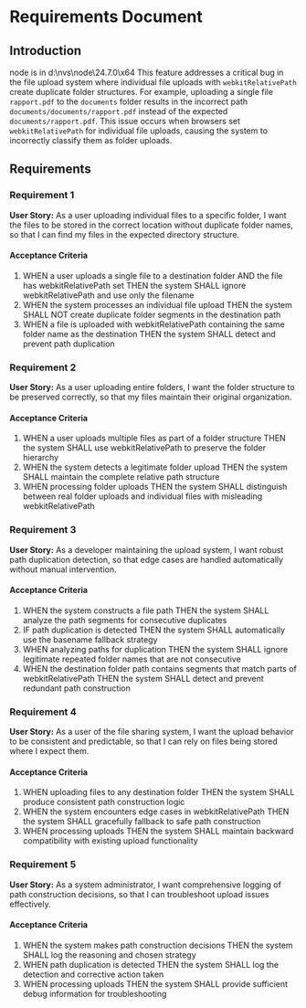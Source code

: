 # Requirements Document

## Introduction
node is in d:\nvs\node\24.7.0\x64
This feature addresses a critical bug in the file upload system where individual file uploads with `webkitRelativePath` create duplicate folder structures. For example, uploading a single file `rapport.pdf` to the `documents` folder results in the incorrect path `documents/documents/rapport.pdf` instead of the expected `documents/rapport.pdf`. This issue occurs when browsers set `webkitRelativePath` for individual file uploads, causing the system to incorrectly classify them as folder uploads.

## Requirements

### Requirement 1

**User Story:** As a user uploading individual files to a specific folder, I want the files to be stored in the correct location without duplicate folder names, so that I can find my files in the expected directory structure.

#### Acceptance Criteria

1. WHEN a user uploads a single file to a destination folder AND the file has webkitRelativePath set THEN the system SHALL ignore webkitRelativePath and use only the filename
2. WHEN the system processes an individual file upload THEN the system SHALL NOT create duplicate folder segments in the destination path
3. WHEN a file is uploaded with webkitRelativePath containing the same folder name as the destination THEN the system SHALL detect and prevent path duplication

### Requirement 2

**User Story:** As a user uploading entire folders, I want the folder structure to be preserved correctly, so that my files maintain their original organization.

#### Acceptance Criteria

1. WHEN a user uploads multiple files as part of a folder structure THEN the system SHALL use webkitRelativePath to preserve the folder hierarchy
2. WHEN the system detects a legitimate folder upload THEN the system SHALL maintain the complete relative path structure
3. WHEN processing folder uploads THEN the system SHALL distinguish between real folder uploads and individual files with misleading webkitRelativePath

### Requirement 3

**User Story:** As a developer maintaining the upload system, I want robust path duplication detection, so that edge cases are handled automatically without manual intervention.

#### Acceptance Criteria

1. WHEN the system constructs a file path THEN the system SHALL analyze the path segments for consecutive duplicates
2. IF path duplication is detected THEN the system SHALL automatically use the basename fallback strategy
3. WHEN analyzing paths for duplication THEN the system SHALL ignore legitimate repeated folder names that are not consecutive
4. WHEN the destination folder path contains segments that match parts of webkitRelativePath THEN the system SHALL detect and prevent redundant path construction

### Requirement 4

**User Story:** As a user of the file sharing system, I want the upload behavior to be consistent and predictable, so that I can rely on files being stored where I expect them.

#### Acceptance Criteria

1. WHEN uploading files to any destination folder THEN the system SHALL produce consistent path construction logic
2. WHEN the system encounters edge cases in webkitRelativePath THEN the system SHALL gracefully fallback to safe path construction
3. WHEN processing uploads THEN the system SHALL maintain backward compatibility with existing upload functionality

### Requirement 5

**User Story:** As a system administrator, I want comprehensive logging of path construction decisions, so that I can troubleshoot upload issues effectively.

#### Acceptance Criteria

1. WHEN the system makes path construction decisions THEN the system SHALL log the reasoning and chosen strategy
2. WHEN path duplication is detected THEN the system SHALL log the detection and corrective action taken
3. WHEN processing uploads THEN the system SHALL provide sufficient debug information for troubleshooting